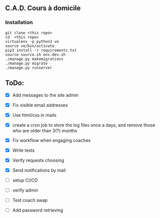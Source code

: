 ## C.A.D. Cours à domicile

### Installation

```
git clone <this repo>
cd  <this repo>
virtualenv -p python3 ve
source ve/bin/activate
pip3 install -r requirements.txt
source source.sh env.dev.sh
./manage.py makemigrations
./manage.py migrate
./manage.py runserver
```

## ToDo:
* [X] Add messages to the site admin
* [X] Fix visible email addresses
* [X] Use html/css in mails
* [X] create a cron job to store the log files once a days, and remove those who are older than 3(?) months
* [X] Fix workflow when engaging coaches
* [X] Write tests
* [X] Verify requests choosing
* [X] Send notifications by mail

* [ ] setup CI/CD
* [ ] verify admin
* [ ] Test coach swap
* [ ] Add password retrieving
